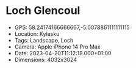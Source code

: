 # Loch Glencoul

- GPS: 58.24174166666667,-5.0078861111111115
- Location: Kylesku
- Tags: Landscape, Loch
- Camera: Apple iPhone 14 Pro Max
- Date: 2023-04-20T11:12:19.000+01:00
- Dimensions: 4032x3024
